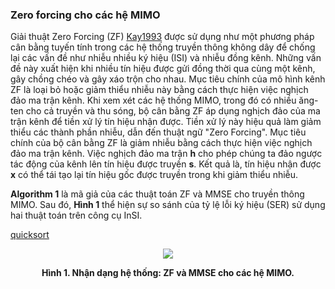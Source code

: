 ### Zero forcing cho các hệ MIMO

Giải thuật Zero Forcing (ZF) [Kay1993] được sử dụng như một phương pháp cân bằng tuyến tính trong các hệ thống truyền thông không dây để chống lại các vấn đề như nhiễu nhiều ký hiệu (ISI) và nhiễu đồng kênh. Những vấn đề này xuất hiện khi nhiều tín hiệu được gửi đồng thời qua cùng một kênh, gây chồng chéo và gây xáo trộn cho nhau. Mục tiêu chính của mô hình kênh ZF là loại bỏ hoặc giảm thiểu nhiễu này bằng cách thực hiện việc nghịch đảo ma trận kênh. Khi xem xét các hệ thống MIMO, trong đó có nhiều ăng-ten cho cả truyền và thu sóng, bộ cân bằng ZF áp dụng nghịch đảo của ma trận kênh để tiền xử lý tín hiệu nhận được. Tiền xử lý này hiệu quả làm giảm thiểu các thành phần nhiễu, dẫn đến thuật ngữ "Zero Forcing". Mục tiêu chính của bộ cân bằng ZF là giảm nhiễu bằng cách thực hiện việc nghịch đảo ma trận kênh. Việc nghịch đảo ma trận $\mathbf{h}$ cho phép chúng ta đảo ngược tác động của kênh lên tín hiệu được truyền $\mathbf{s}$. Kết quả là, tín hiệu nhận được $\mathbf{x}$ có thể tái tạo lại tín hiệu gốc được truyền trong khi giảm thiểu nhiễu.

**Algorithm 1** là mã giả của các thuật toán ZF và MMSE cho truyền thông MIMO. Sau đó, **Hình 1** thể hiện sự so sánh của tỷ lệ lỗi ký hiệu (SER) sử dụng hai thuật toán trên công cụ InSI.

[quicksort](../../../../pseudo/Algo_NB_ZF.md ':include :type=code algorithm')

<p style="text-align-last: center">
<img src="../../../assets/img/Outputs/InSI_Algo_NB_ZF.png">
</p>
<p style="text-align-last: center">
<b>
Hình 1. Nhận dạng hệ thống: ZF và MMSE cho các hệ MIMO.
</b>
</p>

[Kay1993]: https://dl.acm.org/doi/abs/10.5555/151045
[Ladaycia2017]: https://ieeexplore.ieee.org/abstract/document/7956173
[Garro2020]: https://ieeexplore.ieee.org/document/9040540
[Menni2012]: https://ieeexplore.ieee.org/abstract/document/6094230